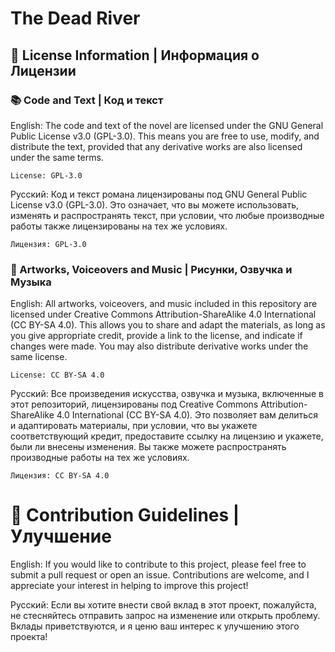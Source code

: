 # The Dead River
## 📜 License Information | Информация о Лицензии
### 📚 Code and Text | Код и текст

English: The code and text of the novel are licensed under the GNU General Public License v3.0 (GPL-3.0). This means you are free to use, modify, and distribute the text, provided that any derivative works are also licensed under the same terms.

    License: GPL-3.0

Русский: Код и текст романа лицензированы под GNU General Public License v3.0 (GPL-3.0). Это означает, что вы можете использовать, изменять и распространять текст, при условии, что любые производные работы также лицензированы на тех же условиях.

    Лицензия: GPL-3.0

### 🎨 Artworks, Voiceovers and Music | Рисунки, Озвучка и Музыка

English: All artworks, voiceovers, and music included in this repository are licensed under Creative Commons Attribution-ShareAlike 4.0 International (CC BY-SA 4.0). This allows you to share and adapt the materials, as long as you give appropriate credit, provide a link to the license, and indicate if changes were made. You may also distribute derivative works under the same license.

    License: CC BY-SA 4.0

Русский: Все произведения искусства, озвучка и музыка, включенные в этот репозиторий, лицензированы под Creative Commons Attribution-ShareAlike 4.0 International (CC BY-SA 4.0). Это позволяет вам делиться и адаптировать материалы, при условии, что вы укажете соответствующий кредит, предоставите ссылку на лицензию и укажете, были ли внесены изменения. Вы также можете распространять производные работы на тех же условиях.

    Лицензия: CC BY-SA 4.0

# 🤝 Contribution Guidelines | Улучшение

English: If you would like to contribute to this project, please feel free to submit a pull request or open an issue. Contributions are welcome, and I appreciate your interest in helping to improve this project!

Русский: Если вы хотите внести свой вклад в этот проект, пожалуйста, не стесняйтесь отправить запрос на изменение или открыть проблему. Вклады приветствуются, и я ценю ваш интерес к улучшению этого проекта!
